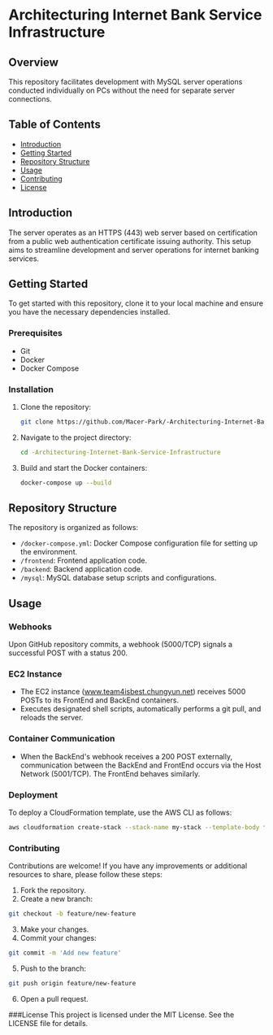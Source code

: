 # Architecturing Internet Bank Service Infrastructure

## Overview
This repository facilitates development with MySQL server operations conducted individually on PCs without the need for separate server connections.

## Table of Contents
- [Introduction](#introduction)
- [Getting Started](#getting-started)
- [Repository Structure](#repository-structure)
- [Usage](#usage)
- [Contributing](#contributing)
- [License](#license)

## Introduction
The server operates as an HTTPS (443) web server based on certification from a public web authentication certificate issuing authority. This setup aims to streamline development and server operations for internet banking services.

## Getting Started
To get started with this repository, clone it to your local machine and ensure you have the necessary dependencies installed.

### Prerequisites
- Git
- Docker
- Docker Compose

### Installation
1. Clone the repository:
    ```bash
    git clone https://github.com/Macer-Park/-Architecturing-Internet-Bank-Service-Infrastructure.git
    ```
2. Navigate to the project directory:
    ```bash
    cd -Architecturing-Internet-Bank-Service-Infrastructure
    ```
3. Build and start the Docker containers:
    ```bash
    docker-compose up --build
    ```

## Repository Structure
The repository is organized as follows:
- `/docker-compose.yml`: Docker Compose configuration file for setting up the environment.
- `/frontend`: Frontend application code.
- `/backend`: Backend application code.
- `/mysql`: MySQL database setup scripts and configurations.

## Usage
### Webhooks
Upon GitHub repository commits, a webhook (5000/TCP) signals a successful POST with a status 200.

### EC2 Instance
- The EC2 instance (www.team4isbest.chungyun.net) receives 5000 POSTs to its FrontEnd and BackEnd containers.
- Executes designated shell scripts, automatically performs a git pull, and reloads the server.

### Container Communication
- When the BackEnd's webhook receives a 200 POST externally, communication between the BackEnd and FrontEnd occurs via the Host Network (5001/TCP). The FrontEnd behaves similarly.

### Deployment
To deploy a CloudFormation template, use the AWS CLI as follows:
```bash
aws cloudformation create-stack --stack-name my-stack --template-body file://path/to/template.yaml
```

### Contributing
Contributions are welcome! If you have any improvements or additional resources to share, please follow these steps:

1. Fork the repository.
2. Create a new branch:
```bash
git checkout -b feature/new-feature
```

3. Make your changes.
4. Commit your changes:
```bash
git commit -m 'Add new feature'
```
5. Push to the branch:
```bash
git push origin feature/new-feature
```
6. Open a pull request.

###License
This project is licensed under the MIT License. See the LICENSE file for details.
